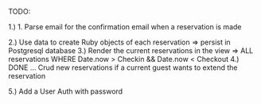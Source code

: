 TODO:

1.) 1. Parse email for the confirmation email when a reservation is made

2.) Use data to create Ruby objects of each reservation
      => persist in Postgresql database
3.) Render the current reservations in the view
      => ALL reservations WHERE Date.now > Checkin && Date.now < Checkout
4.) DONE ... Crud new reservations if a current guest wants to extend the reservation

5.) Add a User Auth with password
